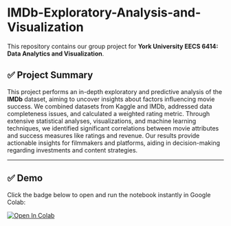 # IMDb-Exploratory-Analysis-and-Visualization

This repository contains our group project for **York University EECS 6414: Data Analytics and Visualization**. 

## ✅ Project Summary
This project performs an in-depth exploratory and predictive analysis of the **IMDb** dataset, aiming to uncover insights about factors influencing movie success. We combined datasets from Kaggle and IMDb, addressed data completeness issues, and calculated a weighted rating metric. Through extensive statistical analyses, visualizations, and machine learning techniques, we identified significant correlations between movie attributes and success measures like ratings and revenue. Our results provide actionable insights for filmmakers and platforms, aiding in decision-making regarding investments and content strategies.

---

## ✅ Demo

Click the badge below to open and run the notebook instantly in Google Colab:

[![Open In Colab](https://colab.research.google.com/assets/colab-badge.svg)](https://colab.research.google.com/drive/1bVzMzBXgk15g65w65qPiR8EWfzP_ErwY#scrollTo=sznks8xNnMS-)

